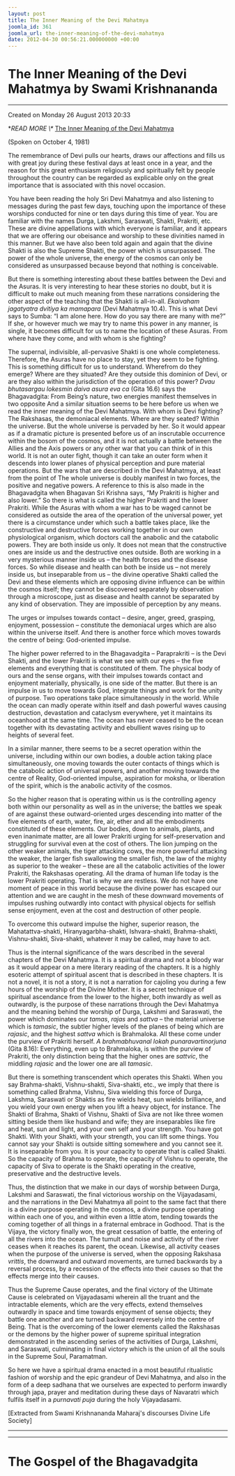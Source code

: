 ```yaml
---
layout: post
title: The Inner Meaning of the Devi Mahatmya
joomla_id: 361
joomla_url: the-inner-meaning-of-the-devi-mahatmya
date: 2012-04-30 00:56:21.000000000 +00:00
---
```

# The Inner Meaning of the Devi Mahatmya by Swami Krishnananda

* * *

Created on Monday 26 August 2013 20:33

**READ MORE \\\** [The Inner Meaning of the Devi Mahatmya](http://www.swami-krishnananda.org/disc/disc_208.html)

(Spoken on October 4, 1981) 

The remembrance of Devi pulls our hearts, draws our affections and fills us with great joy during these festival days at least once in a year, and the reason for this great enthusiasm religiously and spiritually felt by people throughout the country can be regarded as explicable only on the great importance that is associated with this novel occasion.

You have been reading the holy Sri Devi Mahatmya and also listening to messages during the past few days, touching upon the importance of these worships conducted for nine or ten days during this time of year. You are familiar with the names Durga, Lakshmi, Saraswati, Shakti, Prakriti, etc. These are divine appellations with which everyone is familiar, and it appears that we are offering our obeisance and worship to these divinities named in this manner. But we have also been told again and again that the divine Shakti is also the Supreme Shakti, the power which is unsurpassed. The power of the whole universe, the energy of the cosmos can only be considered as unsurpassed because beyond that nothing is conceivable.

But there is something interesting about these battles between the Devi and the Asuras. It is very interesting to hear these stories no doubt, but it is difficult to make out much meaning from these narrations considering the other aspect of the teaching that the Shakti is all-in-all. _Ekaivaham jagatyatra dvitiya ka mamapara_ (Devi Mahatmya 10.4). This is what Devi says to Sumba: “I am alone here. How do you say there are many with me?” If she, or however much we may try to name this power in any manner, is single, it becomes difficult for us to name the location of these Asuras. From where have they come, and with whom is she fighting?

The supernal, indivisible, all-pervasive Shakti is one whole completeness. Therefore, the Asuras have no place to stay, yet they seem to be fighting. This is something difficult for us to understand. Wherefrom do they emerge? Where are they situated? Are they outside this dominion of Devi, or are they also within the jurisdiction of the operation of this power? _Dvau bhutasargau lokesmin daiva asura eva ca_ (Gita 16.6) says the Bhagavadgita: From Being’s nature, two energies manifest themselves in two opposite
And a similar situation seems to be here before us when we read the inner meaning of the Devi Mahatmya. With whom is Devi fighting? The Rakshasas, the demoniacal elements. Where are they seated? Within the universe. But the whole universe is pervaded by her. So it would appear as if a dramatic picture is presented before us of an inscrutable occurrence within the bosom of the cosmos, and it is not actually a battle between the Allies and the Axis powers or any other war that you can think of in this world. It is not an outer fight, though it can take an outer form when it descends into lower planes of physical perception and pure material operations. But the wars that are described in the Devi Mahatmya, at least from the point of
The whole universe is doubly manifest in two forces, the positive and negative powers. A reference to this is also made in the Bhagavadgita when Bhagavan Sri Krishna says, “My Prakriti is higher and also lower.” So there is what is called the higher Prakriti and the lower Prakriti. While the Asuras with whom a war has to be waged cannot be considered as outside the area of the operation of the universal power, yet there is a circumstance under which such a battle takes place, like the constructive and destructive forces working together in our own physiological organism, which doctors call the anabolic and the catabolic powers. They are both inside us only. It does not mean that the constructive ones are inside us and the destructive ones outside. Both are working in a very mysterious manner inside us – the health forces and the disease forces. So while disease and health can both be inside us – not merely inside us, but inseparable from us – the divine operative Shakti called the Devi and these elements which are opposing divine influence can be within the cosmos itself; they cannot be discovered separately by observation through a microscope, just as disease and health cannot be separated by any kind of observation. They are impossible of perception by any means.

The urges or impulses towards contact – desire, anger, greed, grasping, enjoyment, possession – constitute the demoniacal urges which are also within the universe itself. And there is another force which moves towards the centre of being: God-oriented impulse.

The higher power referred to in the Bhagavadgita – Paraprakriti – is the Devi Shakti, and the lower Prakriti is what we see with our eyes – the five elements and everything that is constituted of them. The physical body of ours and the sense organs, with their impulses towards contact and enjoyment materially, physically, is one side of the matter. But there is an impulse in us to move towards God, integrate things and work for the unity of purpose. Two operations take place simultaneously in the world. While the ocean can madly operate within itself and dash powerful waves causing destruction, devastation and cataclysm everywhere, yet it maintains its oceanhood at the same time. The ocean has never ceased to be the ocean together with its devastating activity and ebullient waves rising up to heights of several feet.

In a similar manner, there seems to be a secret operation within the universe, including within our own bodies, a double action taking place simultaneously, one moving towards the outer contacts of things which is the catabolic action of universal powers, and another moving towards the centre of Reality, God-oriented impulse, aspiration for moksha, or liberation of the spirit, which is the anabolic activity of the cosmos.

So the higher reason that is operating within us is the controlling agency both within our personality as well as in the universe; the battles we speak of are against these outward-oriented urges descending into matter of the five elements of earth, water, fire, air, ether and all the embodiments constituted of these elements. Our bodies, down to animals, plants, and even inanimate matter, are all lower Prakriti urging for self-preservation and struggling for survival even at the cost of others. The lion jumping on the other weaker animals, the tiger attacking cows, the more powerful attacking the weaker, the larger fish swallowing the smaller fish, the law of the mighty as superior to the weaker – these are all the catabolic activities of the lower Prakriti, the Rakshasas operating. All the drama of human life today is the lower Prakriti operating. That is why we are restless. We do not have one moment of peace in this world because the divine power has escaped our attention and we are caught in the mesh of these downward movements of impulses rushing outwardly into contact with physical objects for selfish sense enjoyment, even at the cost and destruction of other people.

To overcome this outward impulse the higher, superior reason, the Mahatattva-shakti, Hiranyagarbha-shakti, Ishvara-shakti, Brahma-shakti, Vishnu-shakti, Siva-shakti, whatever it may be called, may have to act.

Thus is the internal significance of the wars described in the several chapters of the Devi Mahatmya. It is a spiritual drama and not a bloody war as it would appear on a mere literary reading of the chapters. It is a highly esoteric attempt of spiritual ascent that is described in these chapters. It is not a novel, it is not a story, it is not a narration for cajoling you during a few hours of the worship of the Divine Mother. It is a secret technique of spiritual ascendance from the lower to the higher, both inwardly as well as outwardly, is the purpose of these narrations through the Devi Mahatmya and the meaning behind the worship of Durga, Lakshmi and Saraswati, the power which dominates our _tamas_, _rajas_ and _sattva_ – the material universe which is _tamasic_, the subtler higher levels of the planes of being which are _rajasic_, and the highest _sattva_ which is Brahmaloka. All these come under the purview of Prakriti herself. _A brahmabhuvanal lokah punaravartinorjuna_ (Gita 8.16): Everything, even up to Brahmaloka, is within the purview of Prakriti, the only distinction being that the higher ones are _sattvic_, the middling _rajasic_ and the lower one are all _tamasic_.

But there is something transcendent which operates this Shakti. When you say Brahma-shakti, Vishnu-shakti, Siva-shakti, etc., we imply that there is something called Brahma, Vishnu, Siva wielding this force of Durga, Lakshma, Saraswati or Shaktis as fire wields heat, sun wields brilliance, and you wield your own energy when you lift a heavy object, for instance. The Shakti of Brahma, Shakti of Vishnu, Shakti of Siva are not like three women sitting beside them like husband and wife; they are inseparables like fire and heat, sun and light, and your own self and your strength. You have got Shakti. With your Shakti, with your strength, you can lift some things. You cannot say your Shakti is outside sitting somewhere and you cannot see it. It is inseparable from you. It is your capacity to operate that is called Shakti. So the capacity of Brahma to operate, the capacity of Vishnu to operate, the capacity of Siva to operate is the Shakti operating in the creative, preservative and the destructive levels.

Thus, the distinction that we make in our days of worship between Durga, Lakshmi and Saraswati, the final victorious worship on the Vijayadasami, and the narrations in the Devi Mahatmya all point to the same fact that there is a divine purpose operating in the cosmos, a divine purpose operating within each one of you, and within even a little atom, tending towards the coming together of all things in a fraternal embrace in Godhood. That is the Vijaya, the victory finally won, the great cessation of battle, the entering of all the rivers into the ocean. The tumult and noise and activity of the river ceases when it reaches its parent, the ocean. Likewise, all activity ceases when the purpose of the universe is served, when the opposing Rakshasa _vrittis_, the downward and outward movements, are turned backwards by a reversal process, by a recession of the effects into their causes so that the effects merge into their causes.

Thus the Supreme Cause operates, and the final victory of the Ultimate Cause is celebrated on Vijayadasami wherein all the truant and the intractable elements, which are the very effects, extend themselves outwardly in space and time towards enjoyment of sense objects; they battle one another and are turned backward reversely into the centre of Being. That is the overcoming of the lower elements called the Rakshasas or the demons by the higher power of supreme spiritual integration demonstrated in the ascending series of the activities of Durga, Lakshmi, and Saraswati, culminating in final victory which is the union of all the souls in the Supreme Soul, Paramatman.

So here we have a spiritual drama enacted in a most beautiful ritualistic fashion of worship and the epic grandeur of Devi Mahatmya, and also in the form of a deep sadhana that we ourselves are expected to perform inwardly through japa, prayer and meditation during these days of Navaratri which fulfils itself in a _purnavati puja_ during the holy Vijayadasami.

[Extracted from Swami Krishnananda Maharaj's discourses Divine Life Society]

* * *



* * *



# The Gospel of the Bhagavadgita

